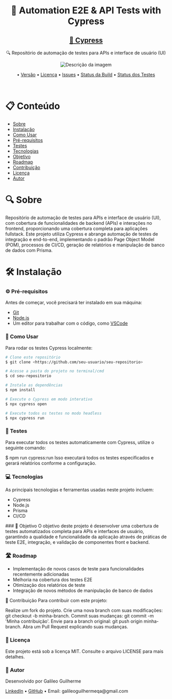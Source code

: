<h1 align="center">🔧 Automation E2E & API Tests with Cypress</h1>

<h2 align="center"> 
  <a href="https://www.cypress.io/">🚀 Cypress</a> 
</h2> 
<p align="center">🔍 Repositório de automação de testes para APIs e interface de usuário (UI)</p>

<p align="center">
  <img src="https://pbs.twimg.com/profile_images/1512090708181725184/KAPAXmDg_400x400.jpg" alt="Descrição da imagem">
</p>

<p align="center"> 
  • <a href="https://img.shields.io/github/v/release/seu-usuario/seu-repositorio">Versão</a>
  • <a href="https://img.shields.io/github/license/seu-usuario/seu-repositorio">Licença</a> 
  • <a href="https://img.shields.io/github/issues/seu-usuario/seu-repositorio">Issues</a> 
  • <a href="https://img.shields.io/github/actions/workflow/status/seu-usuario/seu-repositorio/ci.yml">Status da Build</a> 
  • <a href="https://img.shields.io/github/test-status/seu-usuario/seu-repositorio">Status dos Testes</a> 
</p>
<br>

# 📋 Conteúdo
<!--ts-->
* [Sobre](#sobre)
* [Instalação](#instalação)
* [Como Usar](#como-usar)
* [Pré-requisitos](#pré-requisitos)
* [Testes](#testes)
* [Tecnologias](#tecnologias)
* [Objetivo](#objetivo)
* [Roadmap](#roadmap)
* [Contribuição](#contribuição)
* [Licença](#licença)
* [Autor](#autor)
<!--te-->

# 🔍 Sobre
Repositório de automação de testes para APIs e interface de usuário (UI), com cobertura de funcionalidades de backend (APIs) e interações no frontend, proporcionando uma cobertura completa para aplicações fullstack. Este projeto utiliza Cypress e abrange automação de testes de integração e end-to-end, implementando o padrão Page Object Model (POM), processos de CI/CD, geração de relatórios e manipulação de banco de dados com Prisma.

# 🛠 Instalação

### ⚙️ Pré-requisitos
Antes de começar, você precisará ter instalado em sua máquina:
<ul>
  <li><a href="https://git-scm.com/downloads">Git</a></li>
  <li><a href="https://nodejs.org/pt/download/prebuilt-installer">Node.js</a></li>
  <li>Um editor para trabalhar com o código, como <a href="https://code.visualstudio.com/download">VSCode</a></li>
</ul>

### 🚀 Como Usar
Para rodar os testes Cypress localmente:
```bash
# Clone este repositório
$ git clone <https://github.com/seu-usuario/seu-repositorio>

# Acesse a pasta do projeto no terminal/cmd
$ cd seu-repositorio

# Instale as dependências
$ npm install

# Execute o Cypress em modo interativo
$ npx cypress open

# Execute todos os testes no modo headless
$ npx cypress run

 ```
### 🧪 Testes
Para executar todos os testes automaticamente com Cypress, utilize o seguinte comando:

$ npm run cypress:run
Isso executará todos os testes especificados e gerará relatórios conforme a configuração.


### 💻 Tecnologias
As principais tecnologias e ferramentas usadas neste projeto incluem:

<ul> <li>Cypress</li> <li>Node.js</li> <li>Prisma</li> <li>CI/CD</li> </ul>
### 🎯 Objetivo
O objetivo deste projeto é desenvolver uma cobertura de testes automatizados completa para APIs e interfaces de usuário, garantindo a qualidade e funcionalidade da aplicação através de práticas de teste E2E, integração, e validação de componentes front e backend.

### 🛣️ Roadmap
<ul> <li>Implementação de novos casos de teste para funcionalidades recentemente adicionadas</li> <li>Melhoria na cobertura dos testes E2E</li> <li>Otimização dos relatórios de teste</li> <li>Integração de novos métodos de manipulação de banco de dados</li> </ul>
🔗 Contribuição
Para contribuir com este projeto:

Realize um fork do projeto.
Crie uma nova branch com suas modificações: git checkout -b minha-branch.
Commit suas mudanças: git commit -m 'Minha contribuição'.
Envie para a branch original: git push origin minha-branch.
Abra um Pull Request explicando suas mudanças.
### 📝 Licença
Este projeto está sob a licença MIT. Consulte o arquivo LICENSE para mais detalhes.

### 👤 Autor
<p>Desenvolvido por Galileo Guilherme</p> <p> <a href="https://www.linkedin.com/in/galileo-guilherme-01996693/">LinkedIn</a> • <a href="https://github.com/GalileoGuilherme">GitHub</a> • Email: galileoguilhermeqa@gmail.com </p>